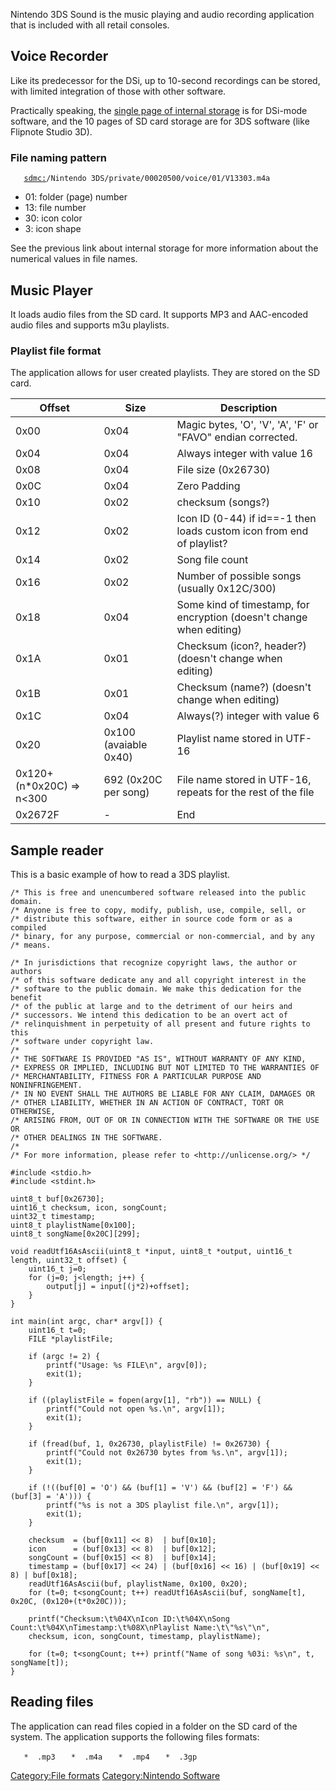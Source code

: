 Nintendo 3DS Sound is the music playing and audio recording application
that is included with all retail consoles.

## Voice Recorder

Like its predecessor for the DSi, up to 10-second recordings can be
stored, with limited integration of those with other software.

Practically speaking, the [single page of internal
storage](Twln/shared2/0000 "wikilink") is for DSi-mode software, and the
10 pages of SD card storage are for 3DS software (like Flipnote Studio
3D).

### File naming pattern

`   `[`sdmc:`](SD_Filesystem "wikilink")`/Nintendo 3DS/private/00020500/voice/01/V13303.m4a`

- 01: folder (page) number
- 13: file number
- 30: icon color
- 3: icon shape

See the previous link about internal storage for more information about
the numerical values in file names.

## Music Player

It loads audio files from the SD card. It supports MP3 and AAC-encoded
audio files and supports m3u playlists.

### Playlist file format

The application allows for user created playlists. They are stored on
the SD card.

| Offset                      | Size                  | Description                                                           |
|-----------------------------|-----------------------|-----------------------------------------------------------------------|
| 0x00                        | 0x04                  | Magic bytes, 'O', 'V', 'A', 'F' or "FAVO" endian corrected.           |
| 0x04                        | 0x04                  | Always integer with value 16                                          |
| 0x08                        | 0x04                  | File size (0x26730)                                                   |
| 0x0C                        | 0x04                  | Zero Padding                                                          |
| 0x10                        | 0x02                  | checksum (songs?)                                                     |
| 0x12                        | 0x02                  | Icon ID (0-44) if id==-1 then loads custom icon from end of playlist? |
| 0x14                        | 0x02                  | Song file count                                                       |
| 0x16                        | 0x02                  | Number of possible songs (usually 0x12C/300)                          |
| 0x18                        | 0x04                  | Some kind of timestamp, for encryption (doesn't change when editing)  |
| 0x1A                        | 0x01                  | Checksum (icon?, header?) (doesn't change when editing)               |
| 0x1B                        | 0x01                  | Checksum (name?) (doesn't change when editing)                        |
| 0x1C                        | 0x04                  | Always(?) integer with value 6                                        |
| 0x20                        | 0x100 (avaiable 0x40) | Playlist name stored in UTF-16                                        |
| 0x120+(n\*0x20C) =\> n\<300 | 692 (0x20C per song)  | File name stored in UTF-16, repeats for the rest of the file          |
| 0x2672F                     | \-                    | End                                                                   |

## Sample reader

This is a basic example of how to read a 3DS playlist.

    /* This is free and unencumbered software released into the public domain.
    /* Anyone is free to copy, modify, publish, use, compile, sell, or
    /* distribute this software, either in source code form or as a compiled
    /* binary, for any purpose, commercial or non-commercial, and by any
    /* means.

    /* In jurisdictions that recognize copyright laws, the author or authors
    /* of this software dedicate any and all copyright interest in the
    /* software to the public domain. We make this dedication for the benefit
    /* of the public at large and to the detriment of our heirs and
    /* successors. We intend this dedication to be an overt act of
    /* relinquishment in perpetuity of all present and future rights to this
    /* software under copyright law.
    /*
    /* THE SOFTWARE IS PROVIDED "AS IS", WITHOUT WARRANTY OF ANY KIND,
    /* EXPRESS OR IMPLIED, INCLUDING BUT NOT LIMITED TO THE WARRANTIES OF
    /* MERCHANTABILITY, FITNESS FOR A PARTICULAR PURPOSE AND NONINFRINGEMENT.
    /* IN NO EVENT SHALL THE AUTHORS BE LIABLE FOR ANY CLAIM, DAMAGES OR
    /* OTHER LIABILITY, WHETHER IN AN ACTION OF CONTRACT, TORT OR OTHERWISE,
    /* ARISING FROM, OUT OF OR IN CONNECTION WITH THE SOFTWARE OR THE USE OR
    /* OTHER DEALINGS IN THE SOFTWARE.
    /*
    /* For more information, please refer to <http://unlicense.org/> */

    #include <stdio.h>
    #include <stdint.h>

    uint8_t buf[0x26730];
    uint16_t checksum, icon, songCount;
    uint32_t timestamp;
    uint8_t playlistName[0x100];
    uint8_t songName[0x20C][299];

    void readUtf16AsAscii(uint8_t *input, uint8_t *output, uint16_t length, uint32_t offset) {
        uint16_t j=0;
        for (j=0; j<length; j++) {
            output[j] = input[(j*2)+offset];
        }
    }

    int main(int argc, char* argv[]) {
        uint16_t t=0;
        FILE *playlistFile;

        if (argc != 2) {
            printf("Usage: %s FILE\n", argv[0]);
            exit(1);
        }

        if ((playlistFile = fopen(argv[1], "rb")) == NULL) {
            printf("Could not open %s.\n", argv[1]);
            exit(1);
        }

        if (fread(buf, 1, 0x26730, playlistFile) != 0x26730) {
            printf("Could not 0x26730 bytes from %s.\n", argv[1]);
            exit(1);
        }

        if (!((buf[0] = 'O') && (buf[1] = 'V') && (buf[2] = 'F') && (buf[3] = 'A'))) {
            printf("%s is not a 3DS playlist file.\n", argv[1]);
            exit(1);
        }

        checksum  = (buf[0x11] << 8)  | buf[0x10];
        icon      = (buf[0x13] << 8)  | buf[0x12];
        songCount = (buf[0x15] << 8)  | buf[0x14];
        timestamp = (buf[0x17] << 24) | (buf[0x16] << 16) | (buf[0x19] << 8) | buf[0x18];
        readUtf16AsAscii(buf, playlistName, 0x100, 0x20);
        for (t=0; t<songCount; t++) readUtf16AsAscii(buf, songName[t], 0x20C, (0x120+(t*0x20C)));

        printf("Checksum:\t%04X\nIcon ID:\t%04X\nSong Count:\t%04X\nTimestamp:\t%08X\nPlaylist Name:\t\"%s\"\n",
        checksum, icon, songCount, timestamp, playlistName);

        for (t=0; t<songCount; t++) printf("Name of song %03i: %s\n", t, songName[t]);
    }

## Reading files

The application can read files copied in a folder on the SD card of the
system. The application supports the following files formats:

`   *  .mp3`
`   *  .m4a`
`   *  .mp4`
`   *  .3gp`

[Category:File formats](Category:File_formats "wikilink")
[Category:Nintendo Software](Category:Nintendo_Software "wikilink")